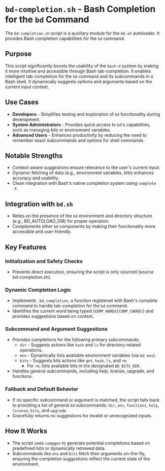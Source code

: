 # `bd-completion.sh` - Bash Completion for the `bd` Command

The `bd-completion.sh` script is a auxiliary module for the `bd.sh` autoloader. It provides Bash completion capabilities for the `bd` command.

## Purpose

This script significantly boosts the usability of the `bash-d` system by making it more intuitive and accessible through Bash tab-completion. It enables intelligent tab-completion for the `bd` command and its subcommands in a Bash shell. It dynamically suggests options and arguments based on the current input context.

## Use Cases

* **Developers** - Simplifies testing and exploration of `bd` functionality during development.
* **System Administrators** - Provides quick access to `bd`'s capabilities, such as managing bits or environment variables.
* **Advanced Users** - Enhances productivity by reducing the need to remember exact subcommands and options for shell commands.

## Notable Strengths

* Context-aware suggestions ensure relevance to the user's current input.
* Dynamic fetching of data (e.g., environment variables, bits) enhances accuracy and usability.
* Clean integration with Bash's native completion system using `complete -F`.

## Integration with `bd.sh`

* Relies on the presence of the `bd` environment and directory structure (e.g., BD_AUTOLOAD_DIR) for proper operation.
* Complements other `bd` components by making their functionality more accessible and user-friendly.

## Key Features

### Initialization and Safety Checks

* Prevents direct execution, ensuring the script is only sourced (source bd-completion.sh).

### Dynamic Completion Logic

* Implements `_bd_completion`, a function registered with Bash's complete command to handle tab-completion for the `bd` command.
* Identifies the current word being typed (`COMP_WORDS[COMP_CWORD]`) and provides suggestions based on context.

### Subcommand and Argument Suggestions

* Provides completions for the following primary subcommands:
	* `dir` - Suggests actions like `hash` and `ls` for directory-related operations.
	* `env` - Dynamically lists available environment variables (via `bd env`).
	* `bits` - Suggests bits actions like `get`, `hash`, `ls`, and `rm`.
		* For `rm`, lists available bits in the designated `BD_BITS_DIR`.
* Handles general subcommands, including help, license, upgrade, and functions.

### Fallback and Default Behavior

* If no specific subcommand or argument is matched, the script falls back to providing a list of general `bd` subcommands: `dir`, `env`, `functions`, `help`, `license`, `bits`, and `upgrade`.
* Gracefully returns no suggestions for invalid or unrecognized inputs.

## How It Works

* The script uses `compgen` to generate potential completions based on predefined lists or dynamically retrieved data.
* Subcommands like `env` and `bits` fetch their arguments on-the-fly, ensuring the completion suggestions reflect the current state of the environment.
